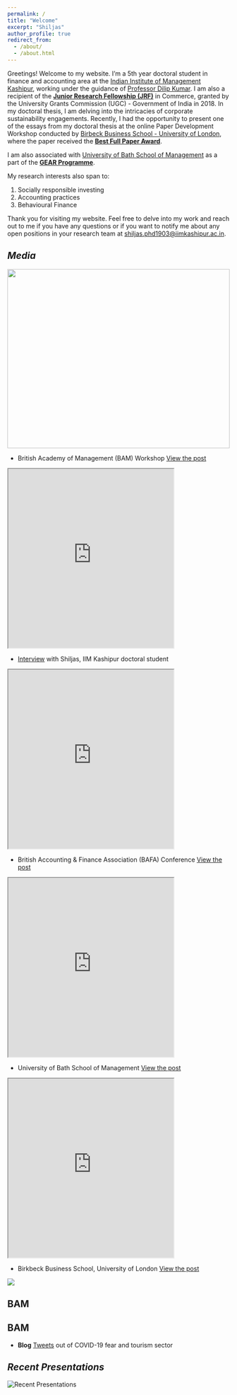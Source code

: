 ```yaml
---
permalink: /
title: "Welcome"
excerpt: "Shiljas"
author_profile: true
redirect_from: 
  - /about/
  - /about.html
---
```


Greetings! Welcome to my website. I’m a 5th year doctoral student in finance and accounting area at the [Indian Institute of Management Kashipur]( https://www.iimkashipur.ac.in), working under the guidance of [Professor Dilip Kumar](https://scholar.google.com/citations?user=N8y4jzMAAAAJ&hl=en). I am also a recipient of the **<u>Junior Research Fellowship (JRF)</u>** in Commerce, granted by the University Grants Commission (UGC) - Government of India in 2018. In my doctoral thesis, I am delving into the intricacies of corporate sustainability engagements. Recently, I had the opportunity to present one of the essays from my doctoral thesis at the online Paper Development Workshop conducted by [Birbeck Business School - University of London](https://www.bbk.ac.uk/school/business), where the paper received the **<u>Best Full Paper Award</u>**. 

I am also associated with [University of Bath School of Management](https://www.bath.ac.uk/schools/school-of-management) as a part of the **<u>GEAR Programme</u>**.

My research interests also span to:
1. Socially responsible investing
2. Accounting practices
3. Behavioural Finance

Thank you for visiting my website. Feel free to delve into my work and reach out to me if you have any questions or if you want to notify me about any open positions in your research team at [shiljas.phd1903@iimkashipur.ac.in](shiljas.phd1903@iimkashipur.ac.in).

**<i>Media</i>**
------
<a href= "https://www.linkedin.com/posts/shiljas_getting-feedback-from-professor-mairi-maclean-activity-7021156538962620416-d0un?utm_source=share&utm_medium=member_desktop">
<img src="/images/BAM_Pre_Conf_Workshop.png" width="504" height="405"> </a>

* British Academy of Management (BAM) Workshop [View the post](https://www.linkedin.com/posts/shiljas_getting-feedback-from-professor-mairi-maclean-activity-7021156538962620416-d0un?utm_source=share&utm_medium=member_desktop)

<div>
  <iframe id="IIM Kashipur1"
      title="IIM Kashipur1"
      width="375"
      height="405"
      src="https://www.linkedin.com/embed/feed/update/urn:li:share:7013112267705585664">
  </iframe>
</div>

* [Interview](https://www.linkedin.com/posts/iimkashipur_phdinsights-scholarstories-iimkashipur-activity-7013112270926811136-UIy9?utm_source=share&utm_medium=member_desktop) with Shiljas, IIM Kashipur doctoral student

<div>
  <iframe id="IIM Kashipur1"
      title="IIM Kashipur1"
      width="375"
      height="405"
      src="https://www.linkedin.com/embed/feed/update/urn:li:activity:7143325700194746371">
  </iframe>
</div>

* British Accounting & Finance Association (BAFA) Conference
[View the post](https://www.linkedin.com/posts/shiljas_corporate-sustainability-academics-activity-7143325700194746371-FmHT?utm_source=share&utm_medium=member_desktop)

<div>
  <iframe id="IIM Kashipur1"
      title="IIM Kashipur1"
      width="375"
      height="405"
      src="https://www.linkedin.com/embed/feed/update/urn:li:share:7152736793140887552">
  </iframe>
</div>

* University of Bath School of Management [View the post](https://www.linkedin.com/posts/shiljas_iimkashipur-activity-7152736793979748353-YJo0?utm_source=share&utm_medium=member_desktop)

<div>
  <iframe id="IIM Kashipur2"
      title="IIM Kashipur2"
      width="375"
      height="405"
      src="https://www.linkedin.com/embed/feed/update/urn:li:share:7162831726942048257">
  </iframe>
</div>

* Birkbeck Business School, University of London [View the post](https://www.linkedin.com/posts/iimkashipur_delighted-award-outstanding-activity-7162831729618014208-52Tw?utm_source=share&utm_medium=member_desktop)


<div
    container="position: relative;
    width:1100px;
    display: flex;
    justify-content: center;
    align-items: center;
    flex-wrap: wrap;
    padding: 30px;
    margin-top: 8%;">
    <div
    container.card="
    width:308px;
    position: relative;
    height: 400px;
    background: #f0f0f0;
    margin:30px 10px;
    padding: 20px 15px;
    display:flex;
    flex-direction: column;
    box-shadow: 0.5px 10px #e6e6e6;
    transition:0.3s ease-in-out;
    margin-top: 5%;">
    <div
    container.card.imgBx="
    position: relative;
    width:260px;
    height: 260px;
    top: -60px;
    left:20px;
    box-shadow: 0 5px 20px rbga (0,0,0,1.2);">
    <div container.card.imgBx img =
    "max-width: 100%;
    border-radius: 10px;">
    <div imgBx:hover img="
    transform: scale(1.1);">
    <a href= "https://www.linkedin.com/posts/shiljas_getting-feedback-from-professor-mairi-maclean-activity-7021156538962620416-d0un?utm_source=share&utm_medium=member_desktop">
    <img src="/images/BAM_Pre_Conf_Workshop_2.png">
    </a>
    <h2>BAM
    </h2>
    </div>
    </div>
    </div>
    </div>
    </div>
    <div
    container="position: relative;
    width:1100px;
    display: flex;
    justify-content: center;
    align-items: center;
    flex-wrap: wrap;
    padding: 30px;
    margin-top: 8%;">
    <div
    container.card="
    width:308px;
    position: relative;
    height: 400px;
    background: #f0f0f0;
    margin:30px 10px;
    padding: 20px 15px;
    display:flex;
    flex-direction: column;
    box-shadow: 0.5px 10px #e6e6e6;
    transition:0.3s ease-in-out;
    margin-top: 5%;">
    <a src="https://www.linkedin.com/embed/feed/update/urn:li:share:7162831726942048257">
    </a>
    <h2>BAM
    </h2>
    </div>
    </div>


* **Blog** [Tweets](https://iimkashipur.medium.com/nexus-between-twitter-based-sentiment-and-tourism-sector-performance-amid-covid-19-pandemic-8dd0a0e4fdd0) out of COVID-19 fear and tourism sector


**<i>Recent Presentations</i>**
------
![Recent Presentations](/images/conf1.png)

